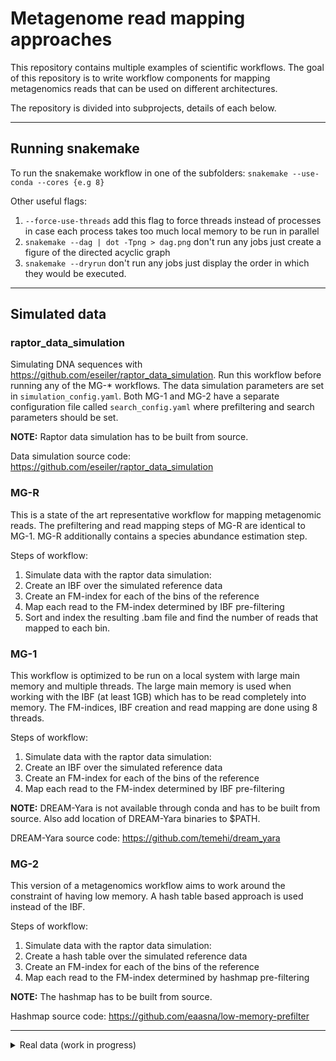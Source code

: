 # Metagenome read mapping approaches

This repository contains multiple examples of scientific workflows. The goal of this repository is to write workflow components for mapping metagenomics reads that can be used on different architectures. 

The repository is divided into subprojects, details of each below.

---

## Running snakemake

To run the snakemake workflow in one of the subfolders:
`snakemake --use-conda --cores {e.g 8}`

Other useful flags:
1. `--force-use-threads` add this flag to force threads instead of processes in case each process takes too much local memory to be run in parallel 
2. `snakemake --dag | dot -Tpng > dag.png` don't run any jobs just create a figure of the directed acyclic graph
3. `snakemake --dryrun` don't run any jobs just display the order in which they would be executed.

---

## Simulated data

### raptor_data_simulation
Simulating DNA sequences with https://github.com/eseiler/raptor_data_simulation.
Run this workflow before running any of the MG-* workflows. The data simulation parameters are set in `simulation_config.yaml`. Both MG-1 and MG-2 have a separate configuration file called `search_config.yaml` where prefiltering and search parameters should be set. 

**NOTE:** Raptor data simulation has to be built from source. 

Data simulation source code:
https://github.com/eseiler/raptor_data_simulation


### MG-R 
This is a state of the art representative workflow for mapping metagenomic reads. The prefiltering and read mapping steps of MG-R are identical to MG-1. MG-R additionally contains a species abundance estimation step.

Steps of workflow:
1. Simulate data with the raptor data simulation:
2. Create an IBF over the simulated reference data
3. Create an FM-index for each of the bins of the reference
4. Map each read to the FM-index determined by IBF pre-filtering
5. Sort and index the resulting .bam file and find the number of reads that mapped to each bin.

### MG-1
This workflow is optimized to be run on a local system with large main memory and multiple threads. The large main memory is used when working with the IBF (at least 1GB) which has to be read completely into memory. The FM-indices, IBF creation and read mapping are done using 8 threads. 

Steps of workflow:
1. Simulate data with the raptor data simulation:
2. Create an IBF over the simulated reference data
3. Create an FM-index for each of the bins of the reference
4. Map each read to the FM-index determined by IBF pre-filtering

**NOTE:** DREAM-Yara is not available through conda and has to be built from source. Also add location of DREAM-Yara binaries to $PATH.

DREAM-Yara source code:
https://github.com/temehi/dream_yara

### MG-2

This version of a metagenomics workflow aims to work around the constraint of having low memory. A hash table based approach is used instead of the IBF.

Steps of workflow:
1. Simulate data with the raptor data simulation:
2. Create a hash table over the simulated reference data
3. Create an FM-index for each of the bins of the reference
4. Map each read to the FM-index determined by hashmap pre-filtering

**NOTE:** The hashmap has to be built from source.

Hashmap source code: 
https://github.com/eaasna/low-memory-prefilter

---

<details>
  <summary>Real data (work in progress)</summary>
  
  ### MG-R
  
The MG-R folder contains a bovine-protein branch that is a work in progress implementation of analysing protein metagenomics reads. The dataset has been downloaded from  https://omics.informatics.indiana.edu/mg/RAPSearch2/. 

Real data would have to be first taxonomically clustered with the taxSBP tool: 
https://github.com/pirovc/taxsbp

**NOTE:** taxSBP requires additional inputs (merged.dmp and nodes.dmp) which are currently not downloaded as part of the workflow. There is also a `seqinfo.tsv` file that has to be created specifically for each reference dataset. See tacSBP repo for more details. It might additionally be necessary to remove - and / characters from the reference file (.fasta sequence IDs).
</details>

